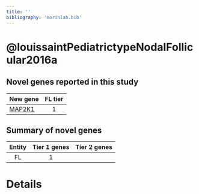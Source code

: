 ```yaml
---
title: ''
bibliography: 'morinlab.bib'
---
```


# @louissaintPediatrictypeNodalFollicular2016a
## Novel genes reported in this study

|New gene|FL tier|
|:-|:-:|
|[MAP2K1](MAP2K1)|1 |

## Summary of novel genes

|Entity| Tier 1 genes| Tier 2 genes|
|:-:|:-:|:-:|
|FL|1||

# Details

